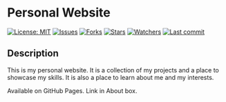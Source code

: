 # Personal Website

[![License: MIT](https://img.shields.io/github/license/ILoveBacteria/ILoveBacteria.github.io)](https://github.com/ILoveBacteria/ILoveBacteria.github.io/blob/master/LICENSE)
[![Issues](https://img.shields.io/github/issues/ILoveBacteria/ILoveBacteria.github.io)](https://github.com/ILoveBacteria/ILoveBacteria.github.io/issues)
[![Forks](https://img.shields.io/github/forks/ILoveBacteria/ILoveBacteria.github.io)](https://github.com/ILoveBacteria/ILoveBacteria.github.io/network/members)
[![Stars](https://img.shields.io/github/stars/ILoveBacteria/ILoveBacteria.github.io)]()
[![Watchers](https://img.shields.io/github/watchers/ILoveBacteria/ILoveBacteria.github.io)]()
[![Last commit](https://img.shields.io/github/last-commit/ILoveBacteria/ILoveBacteria.github.io)](https://github.com/ILoveBacteria/ILoveBacteria.github.io/commits/master)

## Description
This is my personal website. It is a collection of my projects and a place to showcase my skills. 
It is also a place to learn about me and my interests.

Available on GitHub Pages. Link in About box.